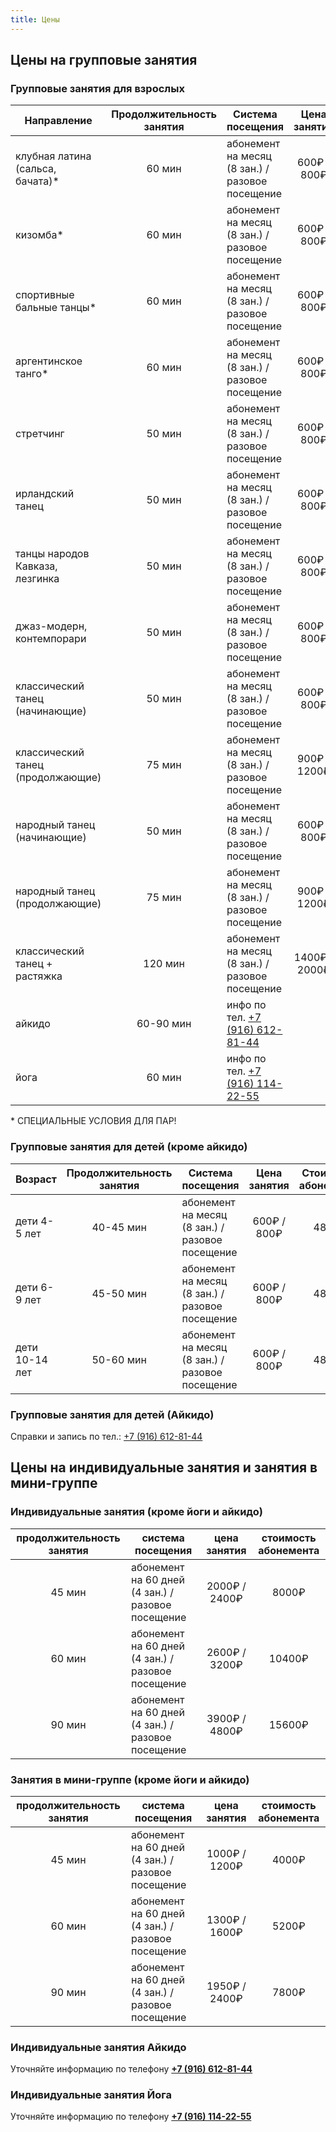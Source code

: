 ```yaml
---
title: Цены
---
```


## Цены на групповые занятия

### Групповые занятия для взрослых

| Направление                       | Продолжительность занятия | Система посещения                                     | Цена занятия  | Стоимость абонемента |
| --------------------------------- | :-----------------------: | ----------------------------------------------------- | :-----------: | :------------------: |
| клубная латина (сальса, бачата)\* |          60 мин           | абонемент на месяц (8 зан.) / разовое посещение       |  600₽ / 800₽  |        4800₽         |
| кизомба\*                         |          60 мин           | абонемент на месяц (8 зан.) / разовое посещение       |  600₽ / 800₽  |        4800₽         |
| спортивные бальные танцы\*        |          60 мин           | абонемент на месяц (8 зан.) / разовое посещение       |  600₽ / 800₽  |        4800₽         |
| аргентинское танго\*              |          60 мин           | абонемент на месяц (8 зан.) / разовое посещение       |  600₽ / 800₽  |        4800₽         |
| стретчинг                         |          50 мин           | абонемент на месяц (8 зан.) / разовое посещение       |  600₽ / 800₽  |        4800₽         |
| ирландский танец                  |          50 мин           | абонемент на месяц (8 зан.) / разовое посещение       |  600₽ / 800₽  |        4800₽         |
| танцы народов Кавказа, лезгинка   |          50 мин           | абонемент на месяц (8 зан.) / разовое посещение       |  600₽ / 800₽  |        4800₽         |
| джаз-модерн, контемпорари         |          50 мин           | абонемент на месяц (8 зан.) / разовое посещение       |  600₽ / 800₽  |        4800₽         |
| классический танец (начинающие)   |          50 мин           | абонемент на месяц (8 зан.) / разовое посещение       |  600₽ / 800₽  |        4800₽         |
| классический танец (продолжающие) |          75 мин           | абонемент на месяц (8 зан.) / разовое посещение       | 900₽ / 1200₽  |        7200₽         |
| народный танец (начинающие)       |          50 мин           | абонемент на месяц (8 зан.) / разовое посещение       |  600₽ / 800₽  |        4800₽         |
| народный танец (продолжающие)     |          75 мин           | абонемент на месяц (8 зан.) / разовое посещение       | 900₽ / 1200₽  |        7200₽         |
| классический танец + растяжка     |          120 мин          | абонемент на месяц (8 зан.) / разовое посещение       | 1400₽ / 2000₽ |        11200₽        |
| айкидо                            |         60-90 мин         | инфо по тел. [+7 (916) 612-81-44](tel://+79166128144) |               |                      |
| йога                              |          60 мин           | инфо по тел. [+7 (916) 114-22-55](tel://+79161142255) |               |                      |

\* СПЕЦИАЛЬНЫЕ УСЛОВИЯ ДЛЯ ПАР!

### Групповые занятия для детей (кроме айкидо)

| Возраст        | Продолжительность занятия | Система посещения                               | Цена занятия | Стоимость абонемента |
| -------------- | :-----------------------: | ----------------------------------------------- | :----------: | :------------------: |
| дети 4-5 лет   |         40-45 мин         | абонемент на месяц (8 зан.) / разовое посещение | 600₽ / 800₽  |        4800₽         |
| дети 6-9 лет   |         45-50 мин         | абонемент на месяц (8 зан.) / разовое посещение | 600₽ / 800₽  |        4800₽         |
| дети 10-14 лет |         50-60 мин         | абонемент на месяц (8 зан.) / разовое посещение | 600₽ / 800₽  |        4800₽         |

### Групповые занятия для детей (Айкидо)

Cправки и запись по тел.: [+7 (916) 612-81-44](tel://+79166128144)

## Цены на индивидуальные занятия и занятия в мини-группе

### Индивидуальные занятия (кроме йоги и айкидо)

| продолжительность занятия | система посещения                                 | цена занятия  | стоимость абонемента |
| :-----------------------: | ------------------------------------------------- | :-----------: | :------------------: |
|          45 мин           | абонемент на 60 дней (4 зан.) / разовое посещение | 2000₽ / 2400₽ |        8000₽         |
|          60 мин           | абонемент на 60 дней (4 зан.) / разовое посещение | 2600₽ / 3200₽ |        10400₽        |
|          90 мин           | абонемент на 60 дней (4 зан.) / разовое посещение | 3900₽ / 4800₽ |        15600₽        |

### Занятия в мини-группе (кроме йоги и айкидо)

| продолжительность занятия | система посещения                                 | цена занятия  | стоимость абонемента |
| :-----------------------: | ------------------------------------------------- | :-----------: | :------------------: |
|          45 мин           | абонемент на 60 дней (4 зан.) / разовое посещение | 1000₽ / 1200₽ |        4000₽         |
|          60 мин           | абонемент на 60 дней (4 зан.) / разовое посещение | 1300₽ / 1600₽ |        5200₽         |
|          90 мин           | абонемент на 60 дней (4 зан.) / разовое посещение | 1950₽ / 2400₽ |        7800₽         |

### Индивидуальные занятия Айкидо

Уточняйте информацию по телефону
**[+7 (916) 612-81-44](tel://+79166128144)**

### Индивидуальные занятия Йога

Уточняйте информацию по телефону
**[+7 (916) 114-22-55](tel://+79161142255)**
